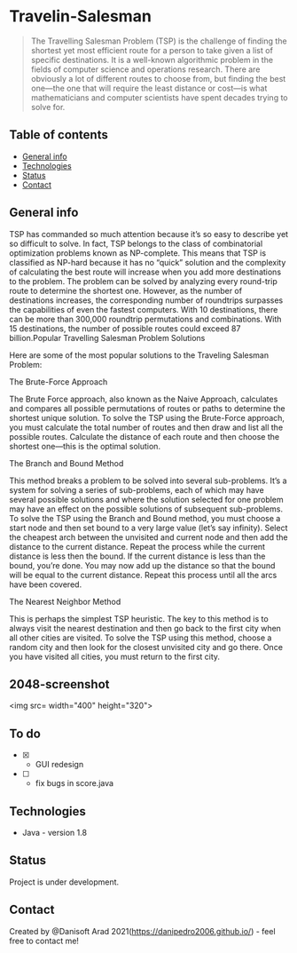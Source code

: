 # Travelin-Salesman
>The Travelling Salesman Problem (TSP) is the challenge of finding the shortest yet most efficient route for a person to take given a list of specific destinations. It is a well-known algorithmic problem in the fields of computer science and operations research.
There are obviously a lot of different routes to choose from, but finding the best one—the one that will require the least distance or cost—is what mathematicians and computer scientists have spent decades trying to solve for.

## Table of contents
* [General info](#general-info)
* [Technologies](#technologies)
* [Status](#status)
* [Contact](#contact)

## General info
TSP has commanded so much attention because it’s so easy to describe yet so difficult to solve. In fact, TSP belongs to the class of combinatorial optimization problems known as NP-complete. This means that TSP is classified as NP-hard because it has no “quick” solution and the complexity of calculating the best route will increase when you add more destinations to the problem. 
The problem can be solved by analyzing every round-trip route to determine the shortest one. However, as the number of destinations increases, the corresponding number of roundtrips surpasses the capabilities of even the fastest computers. With 10 destinations, there can be more than 300,000 roundtrip permutations and combinations. With 15 destinations, the number of possible routes could exceed 87 billion.Popular Travelling Salesman Problem Solutions  

Here are some of the most popular solutions to the Traveling Salesman Problem:  

The Brute-Force Approach  

The Brute Force approach, also known as the Naive Approach, calculates and compares all possible permutations of routes or paths to determine the shortest unique solution. To solve the TSP using the Brute-Force approach, you must calculate the total number of routes and then draw and list all the possible routes. Calculate the distance of each route and then choose the shortest one—this is the optimal solution. 

The Branch and Bound Method  

This method breaks a problem to be solved into several sub-problems. It’s a system for solving a series of sub-problems, each of which may have several possible solutions and where the solution selected for one problem may have an effect on the possible solutions of subsequent sub-problems. To solve the TSP using the Branch and Bound method, you must choose a start node and then set bound to a very large value (let’s say infinity). Select the cheapest arch between the unvisited and current node and then add the distance to the current distance. Repeat the process while the current distance is less then the bound. If the current distance is less than the bound, you’re done. You may now add up the distance so that the bound will be equal to the current distance. Repeat this process until all the arcs have been covered.

The Nearest Neighbor Method  

This is perhaps the simplest TSP heuristic. The key to this method is to always visit the nearest destination and then go back to the first city when all other cities are visited. To solve the TSP using this method, choose a random city and then look for the closest unvisited city and go there. Once you have visited all cities, you must return to the first city.  


## 2048-screenshot
<img src= width="400"  height="320">  

## To do
- [x] - GUI redesign  
- [ ] - fix bugs in score.java


## Technologies
* Java - version 1.8

## Status
Project is under development.  

## Contact
Created by @Danisoft Arad 2021(https://danipedro2006.github.io/) - feel free to contact me!  